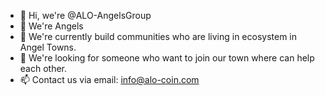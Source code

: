 - 👋 Hi, we're @ALO-AngelsGroup
- 👀 We're Angels
- 🌱 We're currently build communities who are living in ecosystem in Angel Towns.
- 💞️ We're looking for someone who want to join our town where can help each other.
- 📫 Contact us via email: info@alo-coin.com

<!---
ALO-AngelsGroup/ALO-AngelsGroup is a ✨ special ✨ repository because its `README.md` (this file) appears on your GitHub profile.
You can click the Preview link to take a look at your changes.
--->
